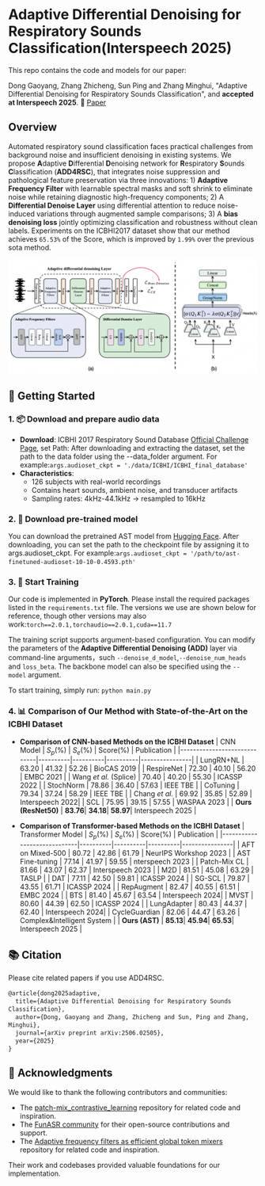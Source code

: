 # Adaptive Differential Denoising for Respiratory Sounds Classification(Interspeech 2025)
This repo contains the code and models for our paper: 

Dong Gaoyang, Zhang Zhicheng, Sun Ping and Zhang Minghui, "Adaptive Differential Denoising for Respiratory Sounds Classification", and **accepted at Interspeech 2025**. 📑 <a href="https://arxiv.org/pdf/2506.02505">Paper</a>


## Overview
Automated respiratory sound classification faces practical challenges from background noise and insufficient denoising in existing systems. We propose **A**daptive **D**ifferential **D**enoising network for **R**espiratory **S**ounds **C**lassification (**ADD4RSC**), that integrates noise suppression and pathological feature preservation via three innovations: 1) **Adaptive Frequency Filter** with learnable spectral masks and soft shrink to eliminate noise while retaining diagnostic high-frequency components; 2) A **Differential Denoise Layer** using differential attention to reduce noise-induced variations through augmented sample comparisons; 3) A **bias denoising loss** jointly optimizing classification and robustness without clean labels. Experiments on the ICBHI2017 dataset show that our method achieves `65.53%` of the Score, which is improved by `1.99%` over the previous sota method.

<p align="center">
  <img src="./image/fig_0216.png" alt="ADD4RSC model architecture" width="600"/>
</p>


## 🚀 Getting Started

### 1. 📦 Download and prepare audio data
- **Download**: ICBHI 2017 Respiratory Sound Database [Official Challenge Page](https://bhichallenge.med.auth.gr/ICBHI_2017_Challenge), set Path: After downloading and extracting the dataset, set the path to the data folder using the --data_folder argument. For example:```args.audioset_ckpt = './data/ICBHI/ICBHI_final_database'```
- **Characteristics**:
  - 126 subjects with real-world recordings
  - Contains heart sounds, ambient noise, and transducer artifacts
  - Sampling rates: 4kHz-44.1kHz → resampled to 16kHz


### 2. 🤖 Download pre-trained model
You can download the pretrained AST model from [Hugging Face](https://huggingface.co/MIT/ast-finetuned-audioset-10-10-0.4593).
After downloading, you can set the path to the checkpoint file by assigning it to args.audioset_ckpt. For example:```args.audioset_ckpt = '/path/to/ast-finetuned-audioset-10-10-0.4593.pth'```


### 3. 🧠 Start Training

Our code is implemented in **PyTorch**. Please install the required packages listed in the `requirements.txt` file. The versions we use are shown below for reference, though other versions may also work:```torch==2.0.1,torchaudio==2.0.1,cuda==11.7```


The training script supports argument-based configuration. You can modify the parameters of the **Adaptive Differential Denoising (ADD)** layer via command-line arguments，such `--denoise_d_model`,`--denoise_num_heads` and `loss_beta`. The backbone model can also be specified using the `--model` argument.

To start training, simply run: ```python main.py```


### 4. 📊 Comparison of Our Method with State-of-the-Art on the ICBHI Dataset
  - **Comparison of CNN-based Methods on the ICBHI Dataset**
  | CNN Model                    | $S_p$(%) | $S_e$(%) | Score(%) | Publication    |
  |-----------------------------|----------|----------|----------|----------------|
  | LungRN+NL              | 63.20    | 41.32    | 52.26    | BioCAS 2019    |
  | RespireNet               | 72.30    | 40.10    | 56.20    | EMBC 2021      |
  | Wang *et al.*  (Splice)  | 70.40    | 40.20    | 55.30    | ICASSP 2022    |
  | StochNorm               | 78.86    | 36.40    | 57.63    | IEEE TBE       |
  | CoTuning                | 79.34    | 37.24    | 58.29    | IEEE TBE       |
  | Chang *et al.*          | 69.92    | 35.85    | 52.89    | Interspeech 2022|
  | SCL                    | 75.95    | 39.15    | 57.55    | WASPAA 2023          |
  | **Ours (ResNet50)**         | **83.76**| **34.18**| **58.97**| Interspeech 2025    |

  - **Comparison of Transformer-based Methods on the ICBHI Dataset**
  | Transformer Model           | $S_p$(%) | $S_e$(%) | Score(%) | Publication    |
  |-----------------------------|----------|----------|----------|----------------|
  | AFT on Mixed-500         | 80.72    | 42.86    | 61.79    | NeurIPS Workshop 2023          |
  | AST Fine-tuning          | 77.14    | 41.97    | 59.55    | nterspeech 2023   |
  | Patch-Mix CL             | 81.66    | 43.07    | 62.37    | Interspeech 2023   |
  | M2D                    | 81.51    | 45.08    | 63.29    | TASLP  |
  | DAT                     | 77.11    | 42.50    | 59.81    | ICASSP 2024          |
  | SG-SCL                   | 79.87    | 43.55    | 61.71    | ICASSP 2024          |
  | RepAugment               | 82.47    | 40.55    | 61.51    | EMBC 2024          |
  | BTS                    | 81.40    | 45.67    | 63.54    | Interspeech 2024|
  | MVST                   | 80.60    | 44.39    | 62.50    | ICASSP 2024    |
  | LungAdapter            | 80.43    | 44.37    | 62.40    | Interspeech 2024|
  | CycleGuardian           | 82.06    | 44.47    | 63.26    | Complex&Intelligent System  |
  | **Ours (AST)**              | **85.13**| **45.94**| **65.53**| Interspeech 2025   |


## 📚 Citation

Please cite related papers if you use ADD4RSC.

```
@article{dong2025adaptive,
  title={Adaptive Differential Denoising for Respiratory Sounds Classification},
  author={Dong, Gaoyang and Zhang, Zhicheng and Sun, Ping and Zhang, Minghui},
  journal={arXiv preprint arXiv:2506.02505},
  year={2025}
}
```

## 🙏 Acknowledgments

We would like to thank the following contributors and communities:

- The [patch-mix_contrastive_learning](https://github.com/raymin0223/patch-mix_contrastive_learning) repository for related code and inspiration.
- The [FunASR community](https://github.com/alibaba-damo-academy/FunASR) for their open-source contributions and support.
- The [Adaptive frequency filters as efficient global token mixers](https://github.com/sunpro108/AdaptiveFrequencyFilters) repository for related code and inspiration.

Their work and codebases provided valuable foundations for our implementation.

